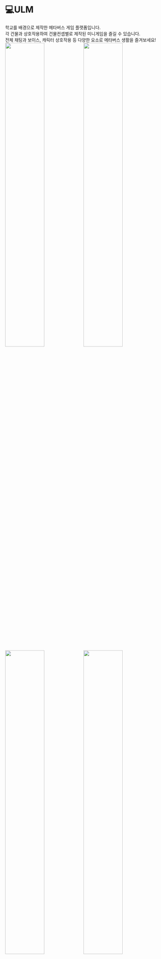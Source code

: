 # 💻ULM
학교를 배경으로 제작한 메타버스 게임 플랫폼입니다.<br/>
각 건물과 상호작용하여 건물컨셉별로 제작된 미니게임을 즐길 수 있습니다.<br/>
전체 채팅과 보이스, 캐릭터 상호작용 등 다양한 요소로 메타버스 생활을 즐겨보세요!<br/>
<img width="50%" src="https://user-images.githubusercontent.com/81176789/201563225-d2c945be-41fb-49a6-9b86-a93eab64ec68.png"/><img width="50%" src="https://user-images.githubusercontent.com/81176789/201563301-c2828721-41c5-40fc-9be6-f0bd38351bbc.png"/>
<img width="50%" src="https://user-images.githubusercontent.com/81176789/201563411-bf780b9e-bb75-44a6-ab64-735138dfb0d2.png"/><img width="50%" src="https://user-images.githubusercontent.com/81176789/201572311-ec7b670a-d6be-4303-9df1-6674e1414536.jpg"/>
<br/>
<br/>
<br/>
<br/>
# ⚙️ Development Enviroment
✔️ OS : Windows 11<br/> 
✔️ Tool : Unity Engine 3D<br/> 
✔️ Version : 2021.3.8f1<br/> 
✔️ IDE : Visual Studio 2019<br/> 
✔️ Library : Photon PUN2 - 2.41, Photon Chat - 2.17, Photon Voice2 - 2.50<br/> 
<img src="https://img.shields.io/badge/C Sharp-239120?style=flat&logo=C Sharp&logoColor=white"/><img src="https://img.shields.io/badge/Unity3D-000000?style=flat&logo=Unity&logoColor=white"/>
<br/>
<br/>
<br/>
<br/>
# 🔗 Youtube URL
[![Video Label](http://img.youtube.com/vi/7yTo96zf0bs/0.jpg)](https://youtu.be/7yTo96zf0bs)

